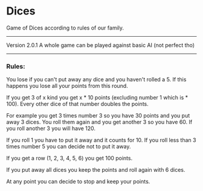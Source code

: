 # Dices

Game of Dices according to rules of our family.

____________________
Version 2.0.1
A whole game can be played against basic AI (not perfect tho)
____________________

### Rules:

You lose if you can't put away any dice and you haven't rolled a 5. If this happens you lose all your points from this round.

If you get 3 of x kind you get x * 10 points (excluding number 1 which is * 100).
Every other dice of that number doubles the points. 

For example you get 3 times number 3 so you have 30 points and you put away 3 dices. You roll them again and you get another 3 so you have 60. If you roll another 3 you will have 120.

If you roll 1 you have to put it away and it counts for 10.
If you roll less than 3 times number 5 you can decide not to put it away.

If you get a row (1, 2, 3, 4, 5, 6) you get 100 points.

If you put away all dices you keep the points and roll again with 6 dices.

At any point you can decide to stop and keep your points.